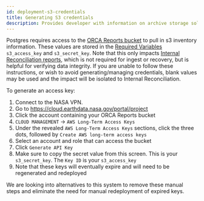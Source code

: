 ```yaml
---
id: deployment-s3-credentials
title: Generating S3 credentials
description: Provides developer with information on archive storage solutions.
---
```


Postgres requires access to the [ORCA Reports bucket](./creating-orca-archive-bucket.md#reports-bucket) to pull in s3 inventory information.
These values are stored in the [Required Variables](./deployment-with-cumulus.md#orca-required-variables) `s3_access_key` and `s3_secret_key`.
Note that this only impacts [Internal Reconciliation reports](../api/api.md#internal-reconcile-report-jobs-api), which is not required for ingest or recovery, but is helpful for verifying data integrity.
If you are unable to follow these instructions, or wish to avoid generating/managing credentials, blank values may be used and the impact will be isolated to Internal Reconciliation.

To generate an access key:
1. Connect to the NASA VPN.
1. Go to https://cloud.earthdata.nasa.gov/portal/project
1. Click the account containing your ORCA Reports bucket
1. `CLOUD MANAGEMENT` -> `AWS Long-Term Access Keys`
1. Under the revealed `AWS Long-Term Access Keys` sections, click the three dots, followed by `Create AWS long-term access keys`
1. Select an account and role that can access the bucket
1. Click `Generate API Key`
1. Make sure to copy the secret value from this screen. This is your `s3_secret_key`. The `Key ID` is your `s3_access_key`
1. Note that these keys will eventually expire and will need to be regenerated and redeployed

We are looking into alternatives to this system to remove these manual steps and eliminate the need for manual redeployment of expired keys.
